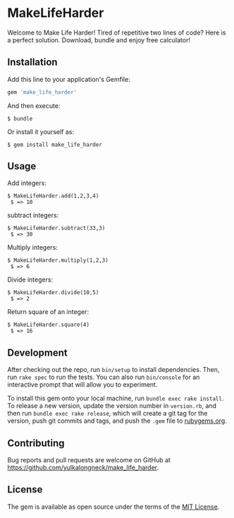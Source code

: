 # MakeLifeHarder

Welcome to Make Life Harder! Tired of repetitive two lines of code? Here is a perfect solution. Download, bundle and enjoy free calculator!

## Installation

Add this line to your application's Gemfile:

```ruby
gem 'make_life_harder'
```

And then execute:

    $ bundle

Or install it yourself as:

    $ gem install make_life_harder

## Usage

Add integers:

    $ MakeLifeHarder.add(1,2,3,4)
     $ => 10
subtract integers:

    $ MakeLifeHarder.subtract(33,3)
     $ => 30

Multiply integers:

    $ MakeLifeHarder.multiply(1,2,3)
     $ => 6

Divide integers:

    $ MakeLifeHarder.divide(10,5)
     $ => 2

Return square of an integer:

    $ MakeLifeHarder.square(4)
     $ => 16

## Development

After checking out the repo, run `bin/setup` to install dependencies. Then, run `rake spec` to run the tests. You can also run `bin/console` for an interactive prompt that will allow you to experiment.

To install this gem onto your local machine, run `bundle exec rake install`. To release a new version, update the version number in `version.rb`, and then run `bundle exec rake release`, which will create a git tag for the version, push git commits and tags, and push the `.gem` file to [rubygems.org](https://rubygems.org).

## Contributing

Bug reports and pull requests are welcome on GitHub at https://github.com/yulkalongneck/make_life_harder.


## License

The gem is available as open source under the terms of the [MIT License](http://opensource.org/licenses/MIT).
